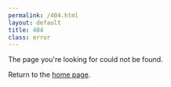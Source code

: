 ```yaml
---
permalink: /404.html
layout: default
title: 404
class: error
---
```


The page you're looking for could not be found.

Return to the [home page](/).